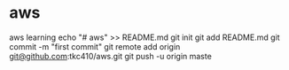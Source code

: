 # aws
aws learning
echo "# aws" >> README.md
git init
git add README.md
git commit -m "first commit"
git remote add origin git@github.com:tkc410/aws.git
git push -u origin maste
